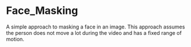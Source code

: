 # Face_Masking
A simple approach to masking a face in an image. This approach assumes the person does not move a lot during the video and has a fixed range of motion.
